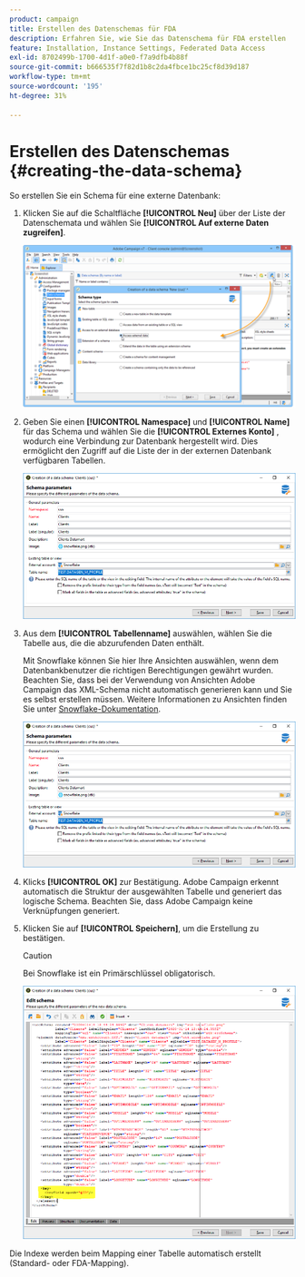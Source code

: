 ```yaml
---
product: campaign
title: Erstellen des Datenschemas für FDA
description: Erfahren Sie, wie Sie das Datenschema für FDA erstellen
feature: Installation, Instance Settings, Federated Data Access
exl-id: 8702499b-1700-4d1f-a0e0-f7a9dfb4b88f
source-git-commit: b666535f7f82d1b8c2da4fbce1bc25cf8d39d187
workflow-type: tm+mt
source-wordcount: '195'
ht-degree: 31%

---
```


# Erstellen des Datenschemas {#creating-the-data-schema}



So erstellen Sie ein Schema für eine externe Datenbank:

1. Klicken Sie auf die Schaltfläche **[!UICONTROL Neu]** über der Liste der Datenschemata und wählen Sie **[!UICONTROL Auf externe Daten zugreifen]**.

   ![](assets/wf_new_schema_fda.png)

1. Geben Sie einen **[!UICONTROL Namespace]** und  **[!UICONTROL Name]** für das Schema und wählen Sie die **[!UICONTROL Externes Konto]** , wodurch eine Verbindung zur Datenbank hergestellt wird. Dies ermöglicht den Zugriff auf die Liste der in der externen Datenbank verfügbaren Tabellen.

   ![](assets/wf_new_schema_select_table_fda.png)

1. Aus dem **[!UICONTROL Tabellenname]** auswählen, wählen Sie die Tabelle aus, die die abzurufenden Daten enthält.

   Mit Snowflake können Sie hier Ihre Ansichten auswählen, wenn dem Datenbankbenutzer die richtigen Berechtigungen gewährt wurden. Beachten Sie, dass bei der Verwendung von Ansichten Adobe Campaign das XML-Schema nicht automatisch generieren kann und Sie es selbst erstellen müssen. Weitere Informationen zu Ansichten finden Sie unter [Snowflake-Dokumentation](https://docs.snowflake.com/en/user-guide/views-introduction.html).

   ![](assets/wf_new_schema_select_table_fda.png)

1. Klicks **[!UICONTROL OK]** zur Bestätigung. Adobe Campaign erkennt automatisch die Struktur der ausgewählten Tabelle und generiert das logische Schema. Beachten Sie, dass Adobe Campaign keine Verknüpfungen generiert.

1. Klicken Sie auf **[!UICONTROL Speichern]**, um die Erstellung zu bestätigen.

   >[!CAUTION]
   >
   >Bei Snowflake ist ein Primärschlüssel obligatorisch.

   ![](assets/wf_new_schema_generate_fda.png)

Die Indexe werden beim Mapping einer Tabelle automatisch erstellt (Standard- oder FDA-Mapping).
